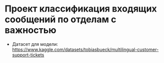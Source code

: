 # Проект классификация входящих сообщений по отделам с важностью

- Датасет для модели: https://www.kaggle.com/datasets/tobiasbueck/multilingual-customer-support-tickets